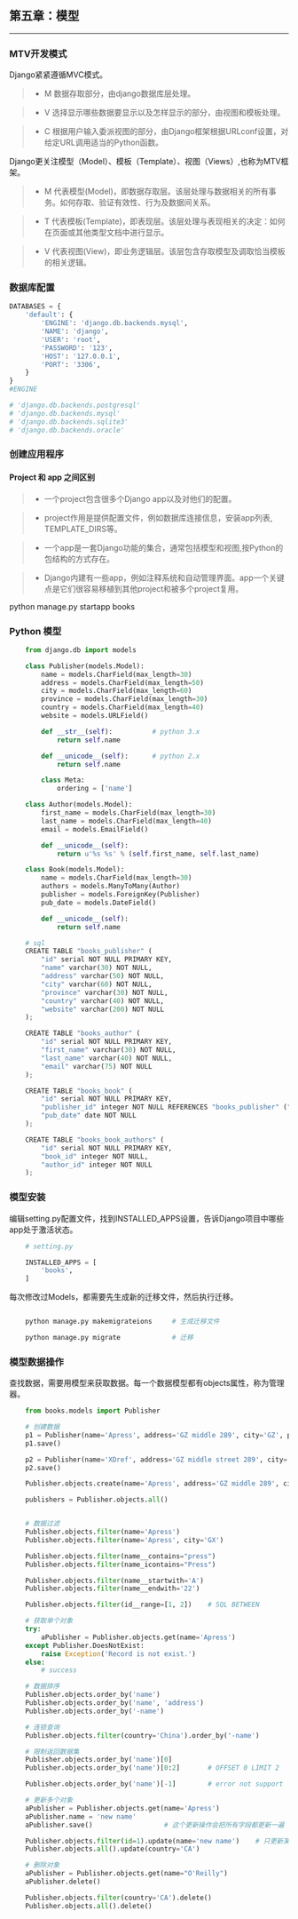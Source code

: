 ## 第五章：模型

---

### MTV开发模式

Django紧紧遵循MVC模式。

> * M 数据存取部分，由django数据库层处理。

> * V 选择显示哪些数据要显示以及怎样显示的部分，由视图和模板处理。

> * C 根据用户输入委派视图的部分，由Django框架根据URLconf设置，对给定URL调用适当的Python函数。

Django更关注模型（Model）、模板（Template）、视图（Views）,也称为MTV框架。

> * M 代表模型(Model)，即数据存取层。该层处理与数据相关的所有事务。如何存取、验证有效性、行为及数据间关系。

> * T 代表模板(Template)，即表现层。该层处理与表现相关的决定：如何在页面或其他类型文档中进行显示。

> * V 代表视图(View)，即业务逻辑层。该层包含存取模型及调取恰当模板的相关逻辑。

### 数据库配置

```python
DATABASES = {
    'default': {
        'ENGINE': 'django.db.backends.mysql',
        'NAME': 'django',
        'USER': 'root',
        'PASSWORD': '123',
        'HOST': '127.0.0.1',
        'PORT': '3306',
    }
}
#ENGINE

# 'django.db.backends.postgresql'
# 'django.db.backends.mysql'
# 'django.db.backends.sqlite3'
# 'django.db.backends.oracle'

```


### 创建应用程序

#### Project 和 app 之间区别

> * 一个project包含很多个Django app以及对他们的配置。

> * project作用是提供配置文件，例如数据库连接信息，安装app列表, TEMPLATE_DIRS等。

> * 一个app是一套Django功能的集合，通常包括模型和视图,按Python的包结构的方式存在。

> * Django内建有一些app，例如注释系统和自动管理界面。app一个关键点是它们很容易移植到其他project和被多个project复用。

python manage.py startapp books


### Python 模型

```python
    from django.db import models

    class Publisher(models.Model):
        name = models.CharField(max_length=30)
        address = models.CharField(max_length=50)
        city = models.CharField(max_length=60)
        province = models.CharField(max_length=30)
        country = models.CharField(max_length=40)
        website = models.URLField()

        def __str__(self):          # python 3.x
            return self.name

        def __unicode__(self):      # python 2.x
            return self.name

        class Meta:
            ordering = ['name']

    class Author(models.Model):
        first_name = models.CharField(max_length=30)
        last_name = models.CharField(max_length=40)
        email = models.EmailField()

        def __unicode__(self):
            return u'%s %s' % (self.first_name, self.last_name)

    class Book(models.Model):
        name = models.CharField(max_length=30)
        authors = models.ManyToMany(Author)
        publisher = models.ForeignKey(Publisher)
        pub_date = models.DateField()

        def __unicode__(self):
            return self.name

    # sql
    CREATE TABLE "books_publisher" (
        "id" serial NOT NULL PRIMARY KEY,
        "name" varchar(30) NOT NULL,
        "address" varchar(50) NOT NULL,
        "city" varchar(60) NOT NULL,
        "province" varchar(30) NOT NULL,
        "country" varchar(40) NOT NULL,
        "website" varchar(200) NOT NULL
    );

    CREATE TABLE "books_author" (
        "id" serial NOT NULL PRIMARY KEY,
        "first_name" varchar(30) NOT NULL,
        "last_name" varchar(40) NOT NULL,
        "email" varchar(75) NOT NULL
    );

    CREATE TABLE "books_book" (
        "id" serial NOT NULL PRIMARY KEY,
        "publisher_id" integer NOT NULL REFERENCES "books_publisher" ("id") DEFERRANBLE INITIALLY DEFERREND,
        "pub_date" date NOT NULL
    );

    CREATE TABLE "books_book_authors" (
        "id" serial NOT NULL PRIMARY KEY,
        "book_id" integer NOT NULL,
        "author_id" integer NOT NULL
    );

```

### 模型安装

编辑setting.py配置文件，找到INSTALLED_APPS设置，告诉Django项目中哪些app处于激活状态。

```python
    # setting.py

    INSTALLED_APPS = [
        'books',
    ]
```

每次修改过Models，都需要先生成新的迁移文件，然后执行迁移。

```python

    python manage.py makemigrateions     # 生成迁移文件

    python manage.py migrate             # 迁移

```

### 模型数据操作

查找数据，需要用模型来获取数据。每一个数据模型都有objects属性，称为管理器。

```python
    from books.models import Publisher

    # 创建数据
    p1 = Publisher(name='Apress', address='GZ middle 289', city='GZ', province='GD', country='China', website='http://infzm.com')
    p1.save()

    p2 = Publisher(name='XDref', address='GZ middle street 289', city='GZ', province='GD', country='China', website='http://django.com')
    p2.save()

    Publisher.objects.create(name='Apress', address='GZ middle 289', city='GZ', province='GD', country='China', website='http://infzm.com')

    publishers = Publisher.objects.all()


    # 数据过滤
    Publisher.objects.filter(name='Apress')
    Publisher.objects.filter(name='Apress', city='GX')

    Publisher.objects.filter(name__contains="press")
    Publisher.objects.filter(name_icontains="Press")

    Publisher.objects.filter(name__startwith='A')
    Publisher.objects.filter(name__endwith='22')

    Publisher.objects.filter(id__range=[1, 2])    # SQL BETWEEN

    # 获取单个对象
    try:
        aPublisher = Publisher.objects.get(name='Apress')
    except Publisher.DoesNotExist:
        raise Exception('Record is not exist.')
    else:
        # success

    # 数据排序
    Publisher.objects.order_by('name')
    Publisher.objects.order_by('name', 'address')
    Publisher.objects.order_by('-name')

    # 连锁查询
    Publisher.objects.filter(country='China').order_by('-name')

    # 限制返回数据集
    Publisher.objects.order_by('name')[0]
    Publisher.objects.order_by('name')[0:2]       # OFFSET 0 LIMIT 2

    Publisher.objects.order_by('name')[-1]        # error not support

    # 更新多个对象
    aPublisher = Publisher.objects.get(name='Apress')
    aPublisher.name = 'new name'
    aPublisher.save()                  # 这个更新操作会把所有字段都更新一遍

    Publisher.objects.filter(id=1).update(name='new name')    # 只更新某些字段
    Publisher.objects.all().update(country='CA')

    # 删除对象
    aPublisher = Publisher.objects.get(name="O'Reilly")
    aPublisher.delete()

    Publisher.objects.filter(country='CA').delete()
    Publisher.objects.all().delete()

```
